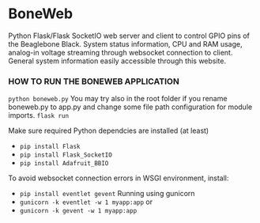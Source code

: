 # BoneWeb
Python Flask/Flask SocketIO web server and client to control GPIO pins of the Beaglebone Black. System status information, CPU and RAM usage, analog-in voltage streaming through websocket connection to client. General system information easily accessible through this website.


### HOW TO RUN THE BONEWEB APPLICATION ###
`python boneweb.py`
You may try also in the root folder if you rename boneweb.py to app.py and change some file path configuration for module imports.
`flask run`

Make sure required Python dependcies are installed (at least)
- `pip install Flask`
- `pip install Flask_SocketIO`
- `pip install Adafruit_BBIO`

To avoid websocket connection errors in WSGI environment, install:
- `pip install eventlet gevent`
Running using gunicorn
- `gunicorn -k eventlet -w 1 myapp:app`
or
- `gunicorn -k gevent -w 1 myapp:app`
